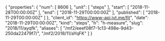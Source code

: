 {
  "properties": {
    "num": [
      8606
    ],
    "unit": [
      "steps"
    ],
    "start": [
      "2018-11-28T00:00:00Z"
    ],
    "end": [
      "2018-11-29T00:00:00Z"
    ],
    "published": [
      "2018-11-29T00:00:00Z"
    ]
  },
  "client_id": "https://www-api.jvt.me/fit",
  "date": "2018-11-29T00:00:00Z",
  "kind": "steps",
  "h": "h-measure",
  "slug": "2018/11/ayqfk",
  "aliases": [
    "/mf2/eeef08f7-1c13-498e-9d43-250da22479f7/",
    "/mf2/2018/11/aYqFK"
  ]
}
